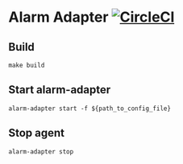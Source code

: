 
# Alarm Adapter [![CircleCI](https://circleci.com/gh/lodastack/alarm-adapter.svg?style=svg&circle-token=67ea071b179f21ae2592ec4759eaa0777eb42472)](https://circleci.com/gh/lodastack/alarm-adapter)

## Build

    make build
    
## Start alarm-adapter
    
    alarm-adapter start -f ${path_to_config_file}

## Stop agent

    alarm-adapter stop